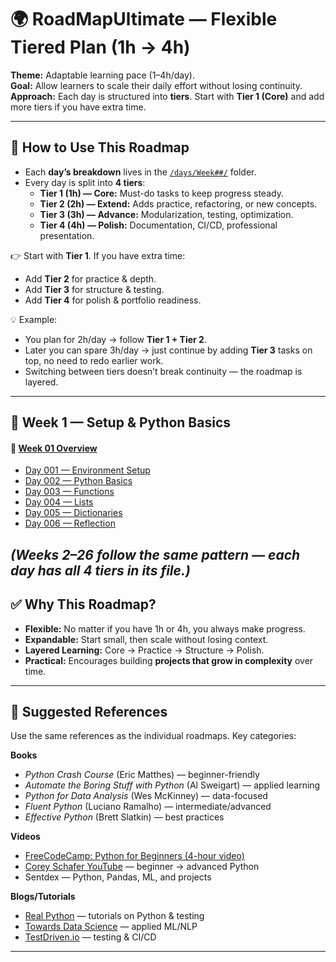 # 🌍 RoadMapUltimate — Flexible Tiered Plan (1h → 4h)

**Theme:** Adaptable learning pace (1–4h/day).  
**Goal:** Allow learners to scale their daily effort without losing continuity.  
**Approach:** Each day is structured into **tiers**. Start with **Tier 1 (Core)** and add more tiers if you have extra time.  

---

## 🧭 How to Use This Roadmap

- Each **day’s breakdown** lives in the [`/days/Week##/`](./days) folder.  
- Every day is split into **4 tiers**:  
  - **Tier 1 (1h) — Core:** Must-do tasks to keep progress steady.  
  - **Tier 2 (2h) — Extend:** Adds practice, refactoring, or new concepts.  
  - **Tier 3 (3h) — Advance:** Modularization, testing, optimization.  
  - **Tier 4 (4h) — Polish:** Documentation, CI/CD, professional presentation.  

👉 Start with **Tier 1**. If you have extra time:  
- Add **Tier 2** for practice & depth.  
- Add **Tier 3** for structure & testing.  
- Add **Tier 4** for polish & portfolio readiness.  

💡 Example:  
- You plan for 2h/day → follow **Tier 1 + Tier 2**.  
- Later you can spare 3h/day → just continue by adding **Tier 3** tasks on top, no need to redo earlier work.  
- Switching between tiers doesn’t break continuity — the roadmap is layered.  

---

## 📅 Week 1 — Setup & Python Basics
#### 🔗 [Week 01 Overview](./days/Week01/README.md)

- [Day 001 — Environment Setup](./days/Week01/Day001-Setup.md)  
- [Day 002 — Python Basics](./days/Week01/Day002-Python-Basics.md)  
- [Day 003 — Functions](./days/Week01/Day003-Functions.md)  
- [Day 004 — Lists](./days/Week01/Day004-Lists.md)  
- [Day 005 — Dictionaries](./days/Week01/Day005-Dictionaries.md)  
- [Day 006 — Reflection](./days/Week01/Day006-Reflection.md)  

*(Weeks 2–26 follow the same pattern — each day has all 4 tiers in its file.)*
---

## ✅ Why This Roadmap?

- **Flexible:** No matter if you have 1h or 4h, you always make progress.  
- **Expandable:** Start small, then scale without losing context.  
- **Layered Learning:** Core → Practice → Structure → Polish.  
- **Practical:** Encourages building **projects that grow in complexity** over time.  

---

## 📖 Suggested References

Use the same references as the individual roadmaps. Key categories:  

**Books**  
- *Python Crash Course* (Eric Matthes) — beginner-friendly  
- *Automate the Boring Stuff with Python* (Al Sweigart) — applied learning  
- *Python for Data Analysis* (Wes McKinney) — data-focused  
- *Fluent Python* (Luciano Ramalho) — intermediate/advanced  
- *Effective Python* (Brett Slatkin) — best practices  

**Videos**  
- [FreeCodeCamp: Python for Beginners (4-hour video)](https://www.youtube.com/watch?v=rfscVS0vtbw)  
- [Corey Schafer YouTube](https://www.youtube.com/@coreyms) — beginner → advanced Python  
- Sentdex — Python, Pandas, ML, and projects  

**Blogs/Tutorials**  
- [Real Python](https://realpython.com/) — tutorials on Python & testing  
- [Towards Data Science](https://towardsdatascience.com/) — applied ML/NLP  
- [TestDriven.io](https://testdriven.io/) — testing & CI/CD  

---

